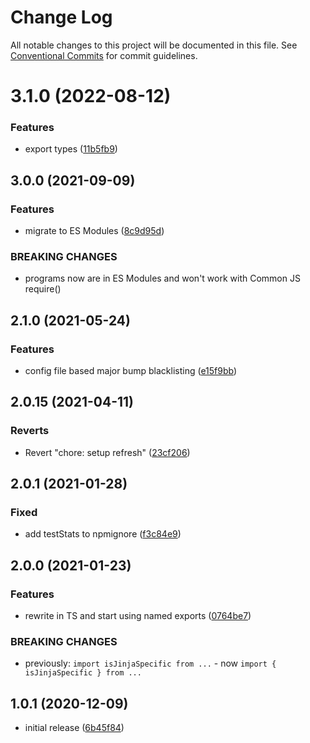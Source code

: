 # Change Log

All notable changes to this project will be documented in this file.
See [Conventional Commits](https://conventionalcommits.org) for commit guidelines.

# 3.1.0 (2022-08-12)

### Features

- export types ([11b5fb9](https://github.com/codsen/codsen/commit/11b5fb936ce20e0a77c3a09806773e1cd7695c50))

## 3.0.0 (2021-09-09)

### Features

- migrate to ES Modules ([8c9d95d](https://github.com/codsen/codsen/commit/8c9d95d5dea0b769c2f070397141918a4893d575))

### BREAKING CHANGES

- programs now are in ES Modules and won't work with Common JS require()

## 2.1.0 (2021-05-24)

### Features

- config file based major bump blacklisting ([e15f9bb](https://github.com/codsen/codsen/commit/e15f9bba1c4fd5f847ac28b3f38fa6ee633f5dca))

## 2.0.15 (2021-04-11)

### Reverts

- Revert "chore: setup refresh" ([23cf206](https://github.com/codsen/codsen/commit/23cf206970a087ff0fa04e61f94d919f59ab3881))

## 2.0.1 (2021-01-28)

### Fixed

- add testStats to npmignore ([f3c84e9](https://github.com/codsen/codsen/commit/f3c84e95afc5514214312f913692d85b2e12eb29))

## 2.0.0 (2021-01-23)

### Features

- rewrite in TS and start using named exports ([0764be7](https://github.com/codsen/codsen/commit/0764be711029628e9d6be1048a557ca20d21c426))

### BREAKING CHANGES

- previously: `import isJinjaSpecific from ...` - now `import { isJinjaSpecific } from ...`

## 1.0.1 (2020-12-09)

- initial release ([6b45f84](https://git.sr.ht/~royston/codsen/commit/6b45f848de6bd74596d472c4852e640d4796f411))
